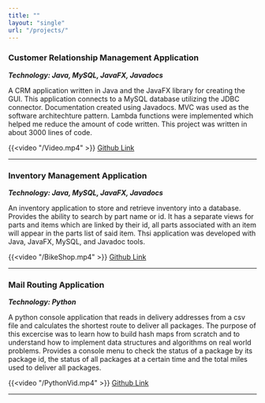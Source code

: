 ```yaml
---
title: ""
layout: "single"
url: "/projects/"
---
```


### Customer Relationship Management Application

_**Technology: Java, MySQL, JavaFX, Javadocs**_

A CRM application written in Java and the JavaFX library for creating the GUI. This application connects to a MySQL database utilizing the JDBC connector.
Documentation created using Javadocs. MVC was used as the software architechture pattern. Lambda functions were implemented which helped me reduce the amount of code written. This project was written in about 3000 lines of code.

{{<video "/Video.mp4" >}}
[Github Link](https://github.com/themitchdev/schoolCRM)

---

### Inventory Management Application

_**Technology: Java, MySQL, JavaFX, Javadocs**_

An inventory application to store and retrieve inventory into a database. Provides the ability to search by part name or id. It has a separate views for parts and items which are linked by their id, all parts associated with an item will appear in the parts list of said item. Thsi application was developed with Java, JavaFX, MySQL, and Javadoc tools.

{{<video "/BikeShop.mp4" >}}
[Github Link](https://github.com/themitchdev/Inventory-Control-Project)

---

### Mail Routing Application

_**Technology: Python**_

A python console application that reads in delivery addresses from a csv file and calculates the shortest route to deliver all packages. The purpose of this excercise was to learn how to build hash maps from scratch and to understand how to implement data structures and algorithms on real world problems. Provides a console menu to check the status of a package by its package id, the status of all packages at a certain time and the total miles used to deliver all packages.

{{<video "/PythonVid.mp4" >}}
[Github Link](https://github.com/themitchdev/Algorithms-II-Class-Project)

---
